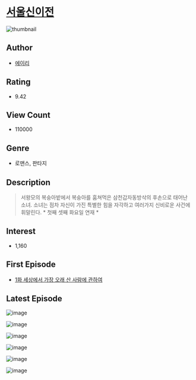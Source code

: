 # [서울신이전](https://comic.naver.com/bestChallenge/list?titleId=768226)
![thumbnail](https://image-comic.pstatic.net/user_contents_data/challenge_comic/2021/06/01/323927/thumbnail_202x164caccc574_0f58_4968_8278_43e8553571b8_00000239.JPEG)

## Author
- [에이리](https://comic.naver.com/artistTitle?id=323927)

## Rating
- 9.42

## View Count
- 110000

## Genre
- 로맨스, 판타지

## Description
> 서왕모의 복숭아밭에서 복숭아를 훔쳐먹은 삼천갑자동방삭의 후손으로 태어난 소녀. 소녀는 점차 자신이 가진 특별한 힘을 자각하고 여러가지 신비로운 사건에 휘말린다. * 첫째 셋째 화요일 연재 *


## Interest
- 1,160

## First Episode
- [1화 세상에서 가장 오래 산 사람에 관하여](https://comic.naver.com/bestChallenge/detail?titleId=768226&no=1)

## Latest Episode
![image](https://image-comic.pstatic.net/user_contents_data/challenge_comic/2023/05/19/323927/upload_3616784547791201633.jpeg)

![image](https://image-comic.pstatic.net/user_contents_data/challenge_comic/2023/05/19/323927/upload_4134926121713295716.jpeg)

![image](https://image-comic.pstatic.net/user_contents_data/challenge_comic/2023/05/19/323927/upload_7149013850063450935.jpeg)

![image](https://image-comic.pstatic.net/user_contents_data/challenge_comic/2023/05/19/323927/upload_3760896257634416996.jpeg)

![image](https://image-comic.pstatic.net/user_contents_data/challenge_comic/2023/05/19/323927/upload_7004002526456656433.jpeg)

![image](https://image-comic.pstatic.net/user_contents_data/challenge_comic/2023/05/19/323927/upload_3918470558248351589.jpeg)
